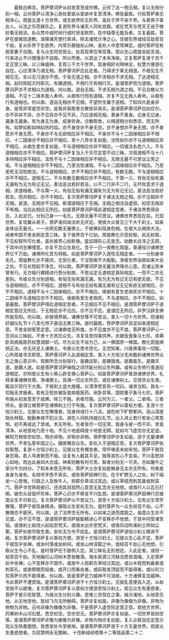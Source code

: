 <!-- { "loadSidebar": true } -->
　　最胜白佛言。菩萨摩诃萨从初发意至成作佛。云何了达一相无相。复以无相分别一相。云何菩萨以清净心游处爱欲从爱欲中复至清净。佛告最胜。行权菩萨乘无相净心。周旋五道十方世界。或生欲界形无形界。虽处于界不染于界。与善男子善女人。以法之乐而娱乐之。复游形界与诸天人同处宫殿。或在梵天与梵天王说于微妙乘无相法。处众梵中或时经行或时贤圣默然。在中独尊无能及者。又复最胜。菩萨在彼微现道教。渐降诸天使行真谛。除去诸梵计净之心。住彼形界或经百劫至百千劫。复从形界下生欲界。内常乐静独处山林。虽处人中意常禅定。或时菩萨现有居家妻子自随。复与众生同世居业。处高现卑在卑现尊。观众生心周旋坐起言语。行来进止不兴憍慢亦不自毁。所以然者。以其达了本末净故。又复菩萨复游于百千定正受三昧。以三昧威神。复观三千大千世界。现身相好光明神足。权慧方便游化自在。心应清净乃谓无相。菩萨摩诃萨应此定者。乃得求于乘无相道。不相见生不相见无。生以无习道亦不想。于圣无道之相。亦不求相亦不求无相。了达道相无相。起时即起灭时即灭。有趣道相。不相行灭有相行灭。是谓菩萨而为道相。菩萨摩诃萨亦不求相以为道相。何以故。道自无相。不求无相为道之相。不见合散以为道相。不见十二缘本我人寿命。从痴有行而有道相。亦复不见无我人寿命。从痴有行有道相也。何以故。道自无相亦不见相。不望所生冀于道相。了知四大是身非身。是常非常是空非空。是我非我取舍合散皆非真实。是谓菩萨摩诃萨应如应尔。亦不异非不异。亦不见异亦不见不异。乃应道相无相。善身不善身。记身无记身。漏身无漏身。有为身无为身。成身败身。合散取舍。以相道相分别悉空。而无所有。如梦如影如响如热时焰。亦不身空亦不身无空。亦不身想亦不身无想。亦不身愿亦不身无愿。不身亦不与无欲相应非不相应。不身亦不与十二因缘相应非不相应。十二因缘亦不相应非不相应。至十八界亦复如是。法性如尔亦不与道相相应非不相应。从痴生爱亦复如是。不与道相相应亦非不相应。一切诸法名色六入。不与道相相应亦不不相应。菩萨摩诃萨复当入于灭尽定意不动三昧。次观道相不与十八本持相应非不相应。法性不与十二因缘相应非不相应。无限无量不可思议尘劳之垢。不与道相相应亦不不相应。乃至法性诸情。不与十二因缘相应非不相应。乃至老死无淫怒痴法。不与道相相应。亦不不相应非不相应。有数无数。不与道相相应亦不不相应。道相无二。不与有数无数相应亦不不相应。于第一义。有俗无俗有漏无漏有为无为有记无记。善法恶法若好若丑。以不二行非不二行。无坏败意求于道相。求道相者。不与第一义。有俗无俗有漏无漏有为无为有记无记。善法恶法若好若丑。而共相应。亦不不相应。复次菩萨摩诃萨复于诸法无相之相。亦不见相非不无相。是道。无相亦不见相。斯谓道相应于无相。无相之相法自虚寂。如空无相非不有相。当应此相应无所应。如是菩萨摩诃萨得此道相定意者。于诸法界悉得自在。入此定已。分别己身一一毛孔。无限无量不可思议。诸佛世界悉现在前。已现世界。复现翼从弟子。菩萨渴仰闻法听无厌足。使彼大众普见三千大千刹土。如来金体出无量光。一一光明无数无量佛土。于彼佛刹现身色相。在彼大众阐扬大法。闻者牢固不舍金刚定意三昧。复于彼界百千亿劫。周旋教化示现权智。如无权智。不见权智所可化者。虽处彼界心如影像。猛焰镜形心无是念。劫数长远寻之无原。于其中间生懈慢意。亦复不念众生易化。吾于一日一夜教化周旋。普遍恒沙诸佛世界亿千万劫。诸佛所化吾为特胜。如是菩萨摩诃萨入道性无相定者。一一分别身体毛孔。周旋教化亦不疲厌。无受化者。于淫怒痴不大殷勤。净彼世界诣彼如来大会之处。不见长短起不净念。何以故。菩萨摩诃萨游无量法界降伏心意。忍诸尘劳未曾有行。无方喻行建精进行悉分别故。不思议定无道相定真际相定。一而不二亦无差别。令彼众生分别道相。有俗无俗有漏无漏。有为无为有记无记有欲无欲。不见与道相相应。亦不不相应。道相不与有俗无俗有漏无漏有记无记有欲无欲相应。亦不不相应。道相不与十二因缘相应。亦不不相应。缘痴有爱生老病死亦不相应。十二因缘不与道相应亦不不相应。缘痴有爱生老病死。不与道相应。亦不不相应。如是最胜。菩萨摩诃萨得此道相定意者。不见相应不见不相应。是谓菩萨摩诃萨于道相定意应无所应。于无相定亦不见应。亦不见不应。是谓应无所应。非罗汉辟支佛所能及知。何以故。非彼境界故。诸佛世尊不可思议。普入一切十方世界。现诸相好威仪礼节十八变化师子奋迅无畏三昧。是时最胜。菩萨摩诃萨具足如来道相定意。不舍金刚誓愿定意。过诸佛度无所度。亦不见度亦不见不度。菩萨摩诃萨心一念顷从三昧起。不舍十方苦厄众生。寻复往至四事供养。衣被饭食象马七珍。床褥卧具病瘦医药权慧调御一切。尽为众生不自为己。从一佛国至一佛国。教化周旋阐扬正法。亦无厌足入诸佛土。令彼众生悉令受化。无觉知者。兴隆佛事现一切智。心所周接寻念即至。菩萨摩诃萨入此道相定意。普入十方恒沙无央数刹诸佛世界众生之类心意识中。观察所念分别宿行。是趣泥犁。是趣饿鬼。是趣畜生。是趣天道。是趣人道。如是菩萨摩诃萨弹指之顷尽能分别众生所趣。或有众生修行善道应道相定。亦知彼众生有小乘心辟支佛心菩萨心。如是菩萨摩诃萨普游诸佛世界。礼拜承事诸佛世尊。净诸佛土。具满一切众生所念。或在诸佛刹土。见悭贪众生类。辄自示现行于大施。于彼刹土竖大施幢。以清净梵音告一切曰。诸贤当知。我名一切施无求报者。若有乏短衣被饭食病瘦医药。床卧具等。国财妻子象马七珍。菩萨布施从初发意至于成佛。除三不施。余者尽施。云何为三。一者父。二者母。三者师长。是谓立根菩萨在诸佛刹土行于布施。复次菩萨摩诃萨以善权方便。复游十方恒沙刹土。见彼众生在懈慢者。现身持戒行十八法。或在树下旷野冢间。高山深崖隐处林窟。殷勤奉戒不犯众法。游在人间执持威仪礼节。出入进止若行若坐心常恳恻。初不离戒达了禁戒。本无所有。生者皆尽一切无常。我身与彼一而不异。至竟清净。从地至地乃至十地。不见十地是碍度十地是无碍。犹如鸟飞虚空亦无足迹。解知万物皆空如空。物亦非物。非物亦非物。菩萨摩诃萨亦复如是。游于无量诸佛世界。不舍弘誓牢固之心。摄彼懈怠众生。安处入于道相正受。复次菩萨摩诃萨执权智慧。复游十方恒沙刹土。见彼众生有懈怠者。常怀嗔恚未始有悦。菩萨于彼现身忍辱。若人骂者默而不报。设复有人截其手足。毁辱其形心不变易。不兴恚怒持心如地。观达此身四大合成。神离则散有何可贵。智者分别无一可贪。亦如屠牛之家分牛为四分。了知本末悉无所有。菩萨大士亦复如是解身无主亦无所有。何者是身身为谁有。名相号字悉不真实。或有菩萨因禅行忍。在于旷野无人之处。树下端坐一心思惟。行路之人及牧牛人。担薪负草迳过其边。或以草枝而刺其鼻或刺耳门。菩萨寻觉熟观彼已。还闭其目寂然心意意无乱念亦无他想。或值行人以瓦石打掷。破伤头目毁坏形体。菩萨心识亦不移变不兴乱想。是谓菩萨摩诃萨因禅行忍接度众生不可称记。复次菩萨摩诃萨以不思议力。游至十方恒沙刹土。见有众生常怀懈慢。菩萨于彼现身精进。摄取众生安处无为。是时菩萨为一众生经百千劫。心不懈惓亦不疲厌。何以故。达了法界空无所有。以如来之道而度脱之。虽度众生亦不见度。亦不见不度。是谓菩萨摩诃萨殷勤精进心不变移亦不他想。于其中间受诸苦恼。或值刹土劫烧火起焰至梵天。或值水出亦至梵天。或值风动吹诸刹土碎如尘雾。菩萨处彼尽取生类。安处无为令不扰乱。是谓菩萨摩诃萨游恒沙刹土精进不阙。复次菩萨摩诃萨复以善权方便。游至十方恒沙刹土。见彼众生心乱不定。菩萨于彼现乎坐禅。或坐村落或坐树间。或坐山林深窟之中。或经百千劫心无他想。引取众生令心不乱。是时菩萨在于路侧入定。其三昧名无形想定。入此定者。或经一劫至百千劫。天地融烂山河树木悉皆散落。海水泉源江河駃流悉皆涸竭。入定菩萨处中坐禅。心不变移亦不腐坏。或放牛人担薪负草经过其边。或以木枝而刺鼻者或刺耳孔。或直擘眼而视者。或开口而看齿者。或前取发顶捉而不能得者。或以利刀剪菩萨爪而不能得者。何以故。皆是菩萨定力威神不可沮故。十方诸佛复加威神。令此菩萨不遭苦恼。是谓菩萨摩诃萨游于十方恒沙刹土。见彼乱意便自入定。从劫至劫不以疲惓。复次菩萨摩诃萨复以善权方便游至恒沙刹土。观见众生有愚惑者。菩萨于彼示现智慧。为彼众生分别义趣。思惟三世现在之事。越次诸地。从地至无地。从无地至地。犹如飞鸟无所触碍。菩萨亦复如是。非像为像像为非像。非物为物物为非物。云何非像为像像为非像。于是菩萨入虚空际定意正受。观他方世界。药果树木山河石壁。悉空如空。空亦空无。菩萨摩诃萨亦复如是。一切世界皆如空等。是谓菩萨摩诃萨非像为像像为非像。非物为物亦复如是。复入众智自在定意示现众生除愚闇想。皆悉安处令至彼岸。是谓菩萨摩诃萨游于十方无量世界。观彼众生愚惑想者。为现慧明永无闇昧。
十住断结经卷第十二等慈品第二十二

